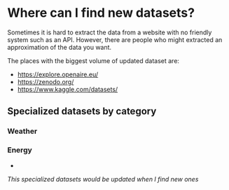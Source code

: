 # Where can I find new datasets?

Sometimes it is hard to extract the data from a website with no friendly system such as an API. However, there are people who might extracted an approximation of the data you want.

The places with the biggest volume of updated dataset are:

- https://explore.openaire.eu/
- https://zenodo.org/
- https://www.kaggle.com/datasets/

## Specialized datasets by category

### Weather


### Energy

-  

_This specialized datasets would be updated when I find new ones_
